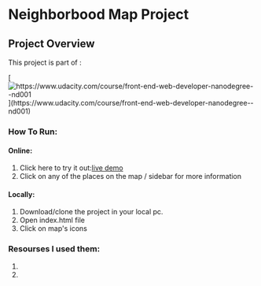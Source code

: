 # Neighborbood Map Project

## Project Overview

This project is part of :

[![](https://camo.githubusercontent.com/5d6c46e9edfbd7f3c5a764e44a9afe9868514f64/68747470733a2f2f696d672e736869656c64732e696f2f62616467652f556461636974792d46726f6e742d2d456e64253230576562253230446576656c6f7065722532304e616e6f6465677265652d3032623365342e737667 "https://www.udacity.com/course/front-end-web-developer-nanodegree--nd001")](https://www.udacity.com/course/front-end-web-developer-nanodegree--nd001)

### How To Run: 

#### Online:

1. Click here to try it out:[live demo](https://iabrar.github.io/map-v2/)
2. Click on any of the places on the map / sidebar for more information

#### Locally: 

1. Download/clone the project in your local pc.
2. Open index.html file 
3. Click on map's icons 

### Resourses I used them:
1. 
2. 
